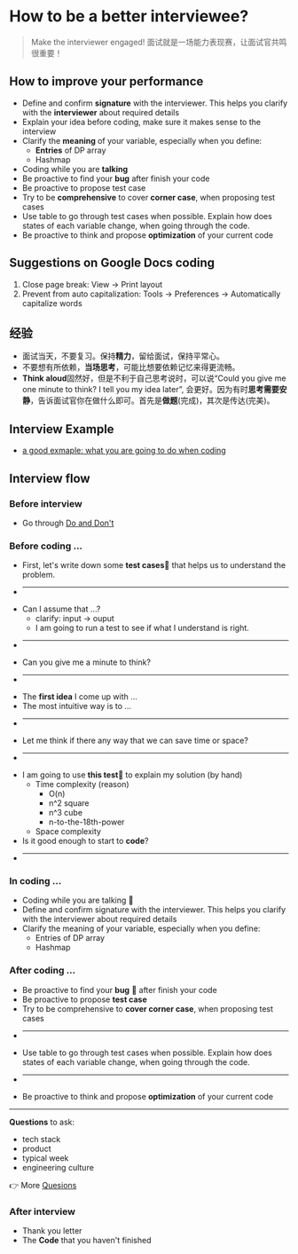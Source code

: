 # How to be a better interviewee?

> Make the interviewer engaged!  面试就是一场能力表现赛，让面试官共鸣很重要！

## How to improve your performance 

- Define and confirm **signature** with the interviewer. This helps you clarify with the **interviewer** about required details
- Explain your idea before coding, make sure it makes sense to the interview
- Clarify the **meaning** of your variable, especially when you define:
	- **Entries** of DP array
	- Hashmap
- Coding while you are **talking**
- Be proactive to find your **bug** after finish your code
- Be proactive to propose test case 
- Try to be **comprehensive** to cover **corner case**, when proposing test cases
- Use table to go through test cases when possible. Explain how does states of each variable change, when going through the code.
- Be proactive to think and propose **optimization** of your current code

## Suggestions on Google Docs coding 

1. Close page break: View -> Print layout
2. Prevent from auto capitalization: Tools -> Preferences -> Automatically capitalize words 

## 经验 

* 面试当天，不要复习。保持**精力**，留给面试，保持平常心。
* 不要想有所依赖，**当场思考**，可能比想要依赖记忆来得更流畅。
* **Think aloud**固然好，但是不利于自己思考说时，可以说“Could you give me one minute to think? I tell you my idea later”, 会更好。因为有时**思考需要安静**，告诉面试官你在做什么即可。首先是**做题**(完成)，其次是传达(完美)。

## Interview Example 

- [a good exmaple: what you are going to do when coding](https://youtu.be/0PcB1aOQHB4)

## Interview flow 


### Before interview

- Go through [Do and Don't](https://github.com/yangshun/tech-interview-handbook/blob/master/preparing/cheatsheet.md)

### Before coding ...  

* First, let's write down some **test cases**💯 that helps us to understand the problem.
* --- 
* Can I assume that ...? 
	* clarify: input -> ouput 
	* I am going to run a test to see if what I understand is right.
* ---
* Can you give me a minute to think?
* ---
* The **first idea** I come up with ...
* The most intuitive way is to ...
* ---
* Let me think if there any way that we can save time or space?
* ---
* I am going to use **this test**💯 to explain my solution (by hand)
	* Time complexity (reason)
		* O(n)
		* n^2 square
		* n^3 cube
		* n-to-the-18th-power
	* Space complexity 
* Is it good enough to start to **code**?
* ---

### In coding ...  

* Coding while you are talking 💯
* Define and confirm signature with the interviewer. This helps you clarify with the interviewer about required details
* Clarify the meaning of your variable, especially when you define: 
	* Entries of DP array
	* Hashmap


### After coding ... 

* Be proactive to find your **bug** 💯 after finish your code
* Be proactive to propose **test case**
* Try to be comprehensive to **cover corner case**, when proposing test cases
* ---
* Use table to go through test cases when possible. Explain how does states of each variable change, when going through the code.
* ---
* Be proactive to think and propose **optimization** of your current code

----
**Questions** to ask:

* tech stack 
* product 
* typical week 
* engineering culture 

👉 More [Quesions](https://github.com/yangshun/tech-interview-handbook/blob/master/non-technical/questions-to-ask.md)

### After interview

* Thank you letter 
* The **Code** that you haven't finished 